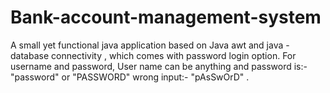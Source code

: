 # Bank-account-management-system
A small yet functional java application based on Java awt and java - database connectivity , which comes with password login option.
For username and password, User name can be anything and password is:-"password"
or "PASSWORD"
wrong input:- "pAsSwOrD" .
